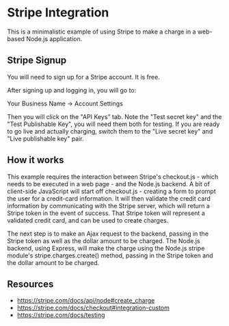 # Stripe Integration

This is a minimalistic example of using Stripe to make a charge
in a web-based Node.js application.

## Stripe Signup

You will need to sign up for a Stripe account. It is free.

After signing up and logging in, you will go to:

Your Business Name -> Account Settings

Then you will click on the "API Keys" tab. Note the "Test secret key" and the "Test Publishable Key", you will need them both for testing. If you are ready to go live and actually charging, switch them to the "Live secret key" and "Live publishable key" pair.

## How it works

This example requires the interaction between
Stripe's checkout.js - which needs to be executed in a web page - and the
Node.js backend. A bit of client-side JavaScript will start off checkout.js -
creating a form to prompt the user for a credit-card information. It will then
validate the credit card information by communicating with the Stripe server, which
will return a Stripe token in the event of success. That Stripe token will represent
a validated credit card, and can be used to create charges.

The next step is to make an Ajax request to the backend, passing in the Stripe token
as well as the dollar amount to be charged. The Node.js backend, using Express, will
make the charge using the Node.js stripe module's stripe.charges.create() method, passing
in the Stripe token and the dollar amount to be charged.

## Resources

* https://stripe.com/docs/api/node#create_charge
* https://stripe.com/docs/checkout#integration-custom
* https://stripe.com/docs/testing
